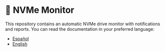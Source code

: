 # 📘 NVMe Monitor

This repository contains an automatic NVMe drive monitor with notifications and reports.
You can read the documentation in your preferred language:

- [Español](./README.ES.md)
- [English](./README.EN.md)

